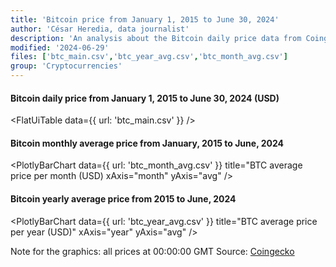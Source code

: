 ```yaml
---
title: 'Bitcoin price from January 1, 2015 to June 30, 2024'
author: 'César Heredia, data journalist'
description: 'An analysis about the Bitcoin daily price data from Coingecko'
modified: '2024-06-29'
files: ['btc_main.csv','btc_year_avg.csv','btc_month_avg.csv']
group: 'Cryptocurrencies'
---
```


#### Bitcoin daily price from January 1, 2015 to June 30, 2024 (USD)

<FlatUiTable
  data={{
    url: 'btc_main.csv'
  }}
/>

#### Bitcoin monthly average price from January, 2015 to June, 2024
<PlotlyBarChart
  data={{
    url: 'btc_month_avg.csv'
  }}
  title="BTC average price per month (USD) 
  xAxis="month"
  yAxis="avg"
/>

#### Bitcoin yearly average price from 2015 to June, 2024
<PlotlyBarChart
  data={{
    url: 'btc_year_avg.csv'
  }}
  title="BTC average price per year (USD)"
  xAxis="year"
  yAxis="avg"
/>

Note for the graphics: all prices at 00:00:00 GMT
Source: [Coingecko](https://www.coingecko.com/es/monedas/bitcoin/historical_data)
